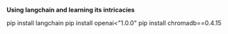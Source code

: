 **Using langchain and learning its intricacies**

pip install langchain
pip install openai<"1.0.0"
pip install chromadb==0.4.15
